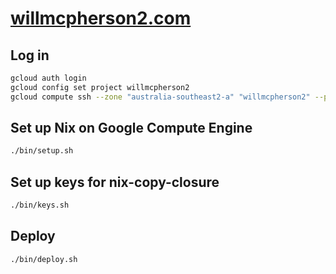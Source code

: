 # [willmcpherson2.com](http://willmcpherson2.com)

## Log in

```sh
gcloud auth login
gcloud config set project willmcpherson2
gcloud compute ssh --zone "australia-southeast2-a" "willmcpherson2" --project "willmcpherson2"
```

## Set up Nix on Google Compute Engine

```sh
./bin/setup.sh
```

## Set up keys for nix-copy-closure

```sh
./bin/keys.sh
```

## Deploy

```sh
./bin/deploy.sh
```
